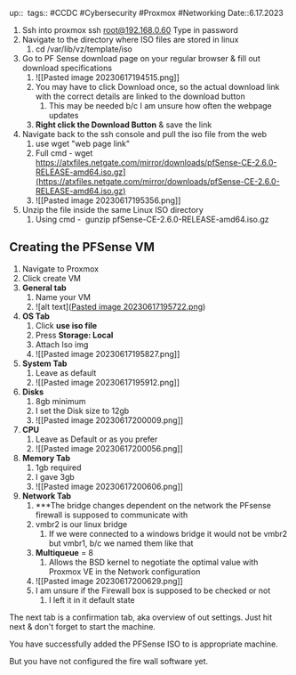 up:: 
tags:: #CCDC #Cybersecurity #Proxmox #Networking 
Date::6.17.2023


1. Ssh into proxmox
	ssh [root@192.168.0.60](mailto:root@192.168.0.60)
	Type in password
2. Navigate to the directory where ISO files are stored in linux
	1. cd /var/lib/vz/template/iso
3. Go to PF Sense download page on your regular browser & fill out download specifications
	1. ![[Pasted image 20230617194515.png]]
	2. You may have to click Download once, so the actual download link with the correct details are linked to the download button
		1. This may be needed b/c I am unsure how often the webpage updates
	3. **Right click the Download Button** & save the link
4. Navigate back to the ssh console and pull the iso file from the web
	1. use wget "web page link"
	2. Full cmd - wget https://atxfiles.netgate.com/mirror/downloads/pfSense-CE-2.6.0-RELEASE-amd64.iso.gz](https://atxfiles.netgate.com/mirror/downloads/pfSense-CE-2.6.0-RELEASE-amd64.iso.gz)
	3. ![[Pasted image 20230617195356.png]]
5. Unzip the file inside the same Linux ISO directory
	1. Using cmd -  gunzip pfSense-CE-2.6.0-RELEASE-amd64.iso.gz


## **Creating the PFSense VM**
1. Navigate to Proxmox 
2. Click create VM
3. **General tab**
	1. Name your VM
	2. ![alt text]([Pasted image 20230617195722.png](https://github.com/UML-Cyber-Security/CCDC_Practice_Infrastructure/blob/PFSense-documentation/Images/Pasted%20image%2020230617195722.png))
4. **OS Tab**
	1. Click **use iso file**
	2. Press **Storage: Local**
	3. Attach Iso img
	4. ![[Pasted image 20230617195827.png]]
5. **System Tab**
	1. Leave as default
	2. ![[Pasted image 20230617195912.png]]
6. **Disks**
	1. 8gb minimum 
	2. I set the Disk size to 12gb 
	4. ![[Pasted image 20230617200009.png]]
7. **CPU**
	1. Leave as Default or as you prefer
	2. ![[Pasted image 20230617200056.png]]
8. **Memory Tab**
	1. 1gb required
	2. I gave 3gb
	3. ![[Pasted image 20230617200606.png]]
9. **Network Tab**
	1. ***The bridge changes dependent on the network the PFsense firewall is supposed to communicate with
	2. vmbr2 is our linux bridge
		1. If we were connected to a windows bridge it would not be vmbr2 but vmbr1, b/c we named them like that
	3. **Multiqueue** = 8
		1. Allows the BSD kernel to negotiate the optimal value with Proxmox VE in the Network configuration
	4. ![[Pasted image 20230617200629.png]]
	5. I am unsure if the Firewall box is supposed to be checked or not
		1. I left it in it default state

The next tab is a confirmation tab, aka overview of out settings. Just hit next & don't forget to start the machine.

You have successfully added the PFSense ISO to is appropriate machine.

But you have not configured the fire wall software yet.
